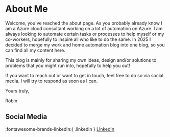 # About Me

Welcome, you've reached the about page. As you probably already know I am a Azure cloud consultant working on a lot of automation on Azure. I am always looking to automate certain tasks or processes to help myself or my co-workers, hopefully to inspire all who like to do the same. In 2025 I decided to merge my work and home automation blog into one blog, so you can find all my content here.

This blog is mainly for sharing my own ideas, design and/or solutions to problems that you might run into, hopefully to help you out!

If you want to reach out or want to get in touch, feel free to do so via social media. I will try to respond as soon as I can.

Yours truly,

Robin

## Social Media

:fontawesome-brands-linkedin:{ .linkedin } [LinkedIn](https://www.linkedin.com/in/robinmakkus/)